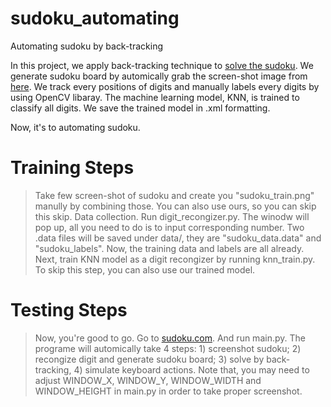# sudoku_automating 
Automating sudoku by back-tracking 

In this project, we apply back-tracking technique to [solve the sudoku](https://techwithtim.net/tutorials/python-programming/sudoku-solver-backtracking/). We generate sudoku board by automically grab the screen-shot image from [here](https://sudoku.com/medium/). We track every positions of digits and manually labels every digits by using OpenCV libaray. The machine learning model, KNN, is trained to classify all digits. We save the trained model in .xml formatting. 

Now, it's to automating sudoku. 

# Training Steps
> Take few screen-shot of sudoku and create you "sudoku_train.png" manully by combining those. You can also use ours, so you can skip this skip. 
> Data collection. Run digit_recongizer.py. The winodw will pop up, all you need to do is to input corresponding number. Two .data files will be saved under data/, they are "sudoku_data.data" and "sudoku_labels". Now, the training data and labels are all already.
> Next, train KNN model as a digit recongizer by running knn_train.py. To skip this step, you can also use our trained model. 


# Testing Steps
> Now, you're good to go. Go to [sudoku.com](https://sudoku.com/medium/). And run main.py. 
> The programe will automically take 4 steps: 1) screenshot sudoku; 2) recongize digit and generate sudoku board; 3) solve by back-tracking, 4) simulate keyboard actions.
> Note that, you may need to adjust WINDOW_X, WINDOW_Y, WINDOW_WIDTH and WINDOW_HEIGHT in main.py in order to take proper screenshot. 
